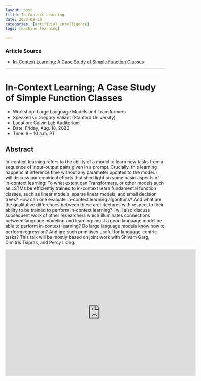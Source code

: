 ```yaml
---
layout: post
title: In-Context Learning
date: 2023-08-20
categories: [artificial intelligence]
tags: [machine learning]

---
```


### Article Source

* [In-Context Learning; A Case Study of Simple Function Classes](https://www.youtube.com/watch?v=DiJsg93zQDc)

---

# In-Context Learning; A Case Study of Simple Function Classes

* Workshop: Large Language Models and Transformers
* Speaker(s): Gregory Valiant (Stanford University)
* Location: Calvin Lab Auditorium
* Date: Friday, Aug. 18, 2023
* Time: 9 – 10 a.m. PT

## Abstract

In-context learning refers to the ability of a model to learn new tasks from a sequence of input-output pairs given in a prompt. Crucially, this learning happens at inference time without any parameter updates to the model. I will discuss our empirical efforts that shed light on some basic aspects of in-context learning: To what extent can Transformers, or other models such as LSTMs be efficiently trained to in-context learn fundamental function classes, such as linear models, sparse linear models, and small decision trees? How can one evaluate in-context learning algorithms? And what are the qualitative differences between these architectures with respect to their ability to be trained to perform in-context learning? I will also discuss subsequent work of other researchers which illuminates connections between language modeling and learning: must a good language model be able to perform in-context learning? Do large language models know how to perform regression? And are such primitives useful for language-centric tasks? This talk will be mostly based on joint work with Shivam Garg, Dimitris Tsipras, and Percy Liang.

<iframe width="600" height="400" src="https://www.youtube.com/embed/DiJsg93zQDc" title="YouTube video player" frameborder="0" allow="accelerometer; autoplay; clipboard-write; encrypted-media; gyroscope; picture-in-picture; web-share" allowfullscreen></iframe>
